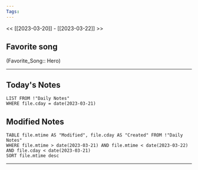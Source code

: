 ```yaml
---
Tags:
---
```

<< [[2023-03-20]] - [[2023-03-22]] >>
## Favorite song
(Favorite_Song:: Hero)

___
## Today's Notes
```dataview
LIST FROM !"Daily Notes"
WHERE file.cday = date(2023-03-21)
```
## Modified Notes
```dataview
TABLE file.mtime AS "Modified", file.cday AS "Created" FROM !"Daily Notes" 
WHERE file.mtime > date(2023-03-21) AND file.mtime < date(2023-03-22) AND file.cday < date(2023-03-21)
SORT file.mtime desc
```
___
